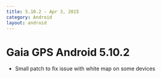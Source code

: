 ```yaml
---
title: 5.10.2 - Apr 3, 2015
category: Android
layout: android
---
```


# Gaia GPS Android 5.10.2

* Small patch to fix issue with white map on some devices
